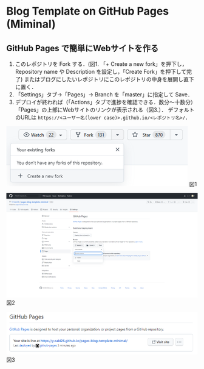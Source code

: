 # Blog Template on GitHub Pages (Miminal)

## GitHub Pages で簡単にWebサイトを作る

1. このレポジトリを Fork する．(図1. 「+ Create a new fork」を押下し，Repository name や Description を設定し，「Create Fork」を押下して完了)
またはブログにしたいレポジトリにこのレポジトリの中身を展開し直下に置く．
2. 「Settings」タブ→「Pages」→ Branch を「master」に指定して Save．
3. デプロイが終われば（「Actions」タブで進捗を確認できる．数分～十数分）「Pages」の上部にWebサイトのリンクが表示される（図3.）．
デフォルトのURLは `https://<ユーザー名(lower case)>.github.io/<レポジトリ名>/`．

![図1](readme_figures/fig1.png)
図1

![図2](readme_figures/fig2.png)
図2

![図3](readme_figures/fig3.png)
図3
